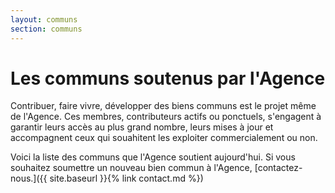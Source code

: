 ```yaml
---
layout: communs
section: communs
---
```


# Les communs soutenus par l'Agence

Contribuer, faire vivre, développer des biens communs est le projet même de l'Agence. Ces membres, contributeurs actifs ou ponctuels, s'engagent à garantir leurs accès au plus grand nombre, leurs mises à jour et accompagnent ceux qui souahitent les exploiter commercialement ou non.

Voici la liste des communs que l'Agence soutient aujourd'hui. Si vous souhaitez soumettre un nouveau bien commun à l'Agence, [contactez-nous.]({{ site.baseurl }}{% link contact.md %})

<!--
La liste des communs est générée automatiquement par Github. Chaque communs doit être créé individuellement dans le dossier _nos_communs 
-->

